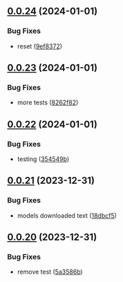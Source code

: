 ## [0.0.24](https://github.com/technovangelist/obm/compare/v0.0.23...v0.0.24) (2024-01-01)


### Bug Fixes

* reset ([9ef8372](https://github.com/technovangelist/obm/commit/9ef83723fddef2c01f034dc1eb97243d110b2ad4))



## [0.0.23](https://github.com/technovangelist/obm/compare/v0.0.22...v0.0.23) (2024-01-01)


### Bug Fixes

* more tests ([8262f82](https://github.com/technovangelist/obm/commit/8262f828c1ece81862f1fbf2ad1034f33f134f73))



## [0.0.22](https://github.com/technovangelist/obm/compare/v0.0.21...v0.0.22) (2024-01-01)


### Bug Fixes

* testing ([354549b](https://github.com/technovangelist/obm/commit/354549b32fcf469116774bc044426f6dd34f2e16))



## [0.0.21](https://github.com/technovangelist/obm/compare/v0.0.20...v0.0.21) (2023-12-31)


### Bug Fixes

* models downloaded text ([18dbcf5](https://github.com/technovangelist/obm/commit/18dbcf574667a254f6b9eae444ad49dfac0fc674))



## [0.0.20](https://github.com/technovangelist/obm/compare/v0.0.19...v0.0.20) (2023-12-31)


### Bug Fixes

* remove test ([5a3586b](https://github.com/technovangelist/obm/commit/5a3586b8e1af68960bc8a2491a09c6c30e04b325))



